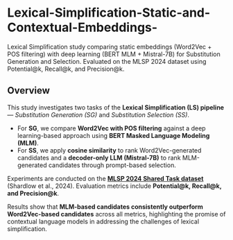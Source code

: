 # Lexical-Simplification-Static-and-Contextual-Embeddings-
Lexical Simplification study comparing static embeddings (Word2Vec + POS filtering) with deep learning (BERT MLM + Mistral-7B) for Substitution Generation and Selection. Evaluated on the MLSP 2024 dataset using Potential@k, Recall@k, and Precision@k.
## Overview

This study investigates two tasks of the **Lexical Simplification (LS) pipeline** — *Substitution Generation (SG)* and *Substitution Selection (SS)*.  

- For **SG**, we compare **Word2Vec with POS filtering** against a deep learning-based approach using **BERT Masked Language Modeling (MLM)**.  
- For **SS**, we apply **cosine similarity** to rank Word2Vec-generated candidates and a **decoder-only LLM (Mistral-7B)** to rank MLM-generated candidates through prompt-based selection.  

Experiments are conducted on the **[MLSP 2024 Shared Task dataset](https://huggingface.co/datasets/Marten/MLSP-2024)** (Shardlow et al., 2024). Evaluation metrics include **Potential@k, Recall@k, and Precision@k**.  

Results show that **MLM-based candidates consistently outperform Word2Vec-based candidates** across all metrics, highlighting the promise of contextual language models in addressing the challenges of lexical simplification.
